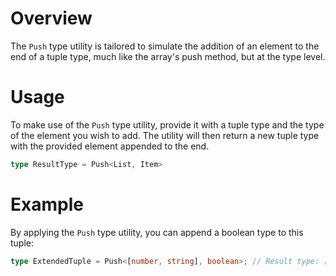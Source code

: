 # Overview
The `Push` type utility is tailored to simulate the addition of an element to the end of a tuple type, much like the array's push method, but at the type level.

# Usage
To make use of the `Push` type utility, provide it with a tuple type and the type of the element you wish to add. The utility will then return a new tuple type with the provided element appended to the end.
```typescript
type ResultType = Push<List, Item>
```

# Example
By applying the `Push` type utility, you can append a boolean type to this tuple:
```typescript
type ExtendedTuple = Push<[number, string], boolean>; // Result type: [number, string, boolean]
```
